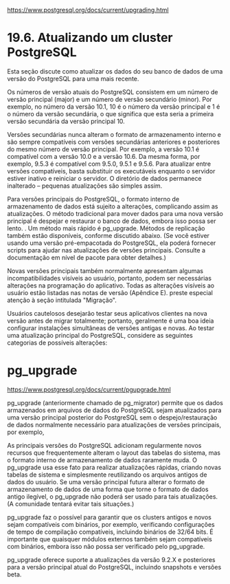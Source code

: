 https://www.postgresql.org/docs/current/upgrading.html

# 19.6. Atualizando um cluster PostgreSQL #

Esta seção discute como atualizar os dados do seu banco de dados de uma versão do PostgreSQL para uma mais recente.

Os números de versão atuais do PostgreSQL consistem em um número de versão principal (major) e um número de versão secundário (minor). Por exemplo, no número da versão 10.1, 10 é o número da versão principal e 1 é o número da versão secundária, o que significa que esta seria a primeira versão secundária da versão principal 10. 

Versões secundárias nunca alteram o formato de armazenamento interno e são sempre compatíveis com versões secundárias anteriores e posteriores do mesmo número de versão principal. Por exemplo, a versão 10.1 é compatível com a versão 10.0 e a versão 10.6. Da mesma forma, por exemplo, 9.5.3 é compatível com 9.5.0, 9.5.1 e 9.5.6. Para atualizar entre versões compatíveis, basta substituir os executáveis ​​enquanto o servidor estiver inativo e reiniciar o servidor. O diretório de dados permanece inalterado – pequenas atualizações são simples assim.

Para versões principais do PostgreSQL, o formato interno de armazenamento de dados está sujeito a alterações, complicando assim as atualizações. O método tradicional para mover dados para uma nova versão principal é despejar e restaurar o banco de dados, embora isso possa ser lento. . Um método mais rápido é pg_upgrade. Métodos de replicação também estão disponíveis, conforme discutido abaixo. (Se você estiver usando uma versão pré-empacotada do PostgreSQL, ela poderá fornecer scripts para ajudar nas atualizações de versões principais. Consulte a documentação em nível de pacote para obter detalhes.)


Novas versões principais também normalmente apresentam algumas incompatibilidades visíveis ao usuário, portanto, podem ser necessárias alterações na programação do aplicativo. Todas as alterações visíveis ao usuário estão listadas nas notas de versão (Apêndice E). preste especial atenção à seção intitulada "Migração".


Usuários cautelosos desejarão testar seus aplicativos clientes na nova versão antes de migrar totalmente; portanto, geralmente é uma boa ideia configurar instalações simultâneas de versões antigas e novas. Ao testar uma atualização principal do PostgreSQL, considere as seguintes categorias de possíveis alterações:



# pg_upgrade

https://www.postgresql.org/docs/current/pgupgrade.html

pg_upgrade (anteriormente chamado de pg_migrator) permite que os dados armazenados em arquivos de dados do PostgreSQL sejam atualizados para uma versão principal posterior do PostgreSQL sem o despejo/restauração de dados normalmente necessário para atualizações de versões principais, por exemplo, 

As principais versões do PostgreSQL adicionam regularmente novos recursos que frequentemente alteram o layout das tabelas do sistema, mas o formato interno de armazenamento de dados raramente muda. O pg_upgrade usa esse fato para realizar atualizações rápidas, criando novas tabelas de sistema e simplesmente reutilizando os arquivos antigos de dados do usuário. Se uma versão principal futura alterar o formato de armazenamento de dados de uma forma que torne o formato de dados antigo ilegível, o pg_upgrade não poderá ser usado para tais atualizações. (A comunidade tentará evitar tais situações.)

pg_upgrade faz o possível para garantir que os clusters antigos e novos sejam compatíveis com binários, por exemplo, verificando configurações de tempo de compilação compatíveis,  incluindo binários de 32/64 bits. É importante que quaisquer módulos externos também sejam compatíveis com binários, embora isso não possa ser verificado pelo pg_upgrade.


pg_upgrade oferece suporte a atualizações da versão 9.2.X e posteriores para a versão principal atual do PostgreSQL, incluindo snapshots e versões beta.



